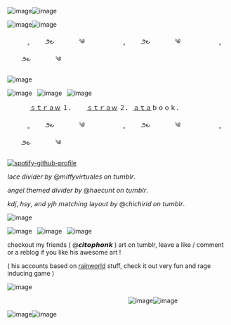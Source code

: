 


![image](https://github.com/user-attachments/assets/c27dd872-5c30-4968-a7b0-f1c85a74fac9)![image](https://github.com/user-attachments/assets/dd3e6731-524c-4efc-aaa5-da24222768d4)

![image](https://github.com/user-attachments/assets/26f33c0c-ab93-43e1-8b2d-62030886243e)![image](https://github.com/user-attachments/assets/147e67f0-6fd7-4922-818e-6e52fa76f0c1)


　　 　˳ 　   　౨౿　　　　༄　　　　　 　˳ 　   　౨౿　　　　༄　　　　　 　˳ 　   　౨౿　　　　༄　


![image](https://github.com/user-attachments/assets/77d38e89-182d-4d37-8cf8-8a2738e984d8)


![image](https://github.com/user-attachments/assets/84a9dfc8-d850-4e4e-87f9-6c7f36b1a1bb)‎ ‎ ‎ ![image](https://github.com/user-attachments/assets/dbd1c8db-c792-415a-b9e9-64ed356310b1)‎ ‎ ‎‎  ![image](https://github.com/user-attachments/assets/27661e53-5eb7-467d-b4e0-2435d4f5ea9f)


















‎ ‎ ‎ ‎ ‎ ‎ ‎ ‎ ‎ ‎ ‎ ‎ ‎ <a href="https://endsoftime.straw.page/">ｓｔｒａｗ</a> １．‎ ‎ ‎ ‎ ‎ ‎ ‎  <a href="https://weepingonyourfrontdoor.straw.page/">ｓｔｒａｗ</a> ２．‎ ‎ ‎‎ ‎ ‎  ‎  <a href="https://driftingpaths.atabook.org/">ａｔａ</a>ｂｏｏｋ．



　　 　˳ 　   　౨౿　　　　༄　　　　　 　˳ 　   　౨౿　　　　༄　　　　　 　˳ 　   　౨౿　　　　༄　


    
[![spotify-github-profile](https://spotify-github-profile.kittinanx.com/api/view?uid=31z3dil436qyyex57up4twuisfye&cover_image=true&theme=novatorem&show_offline=true&background_color=121212&interchange=false&bar_color=53b14f&bar_color_cover=false)](https://spotify-github-profile.kittinanx.com/api/view?uid=31z3dil436qyyex57up4twuisfye&redirect=true)

𝘭𝘢𝘤𝘦 𝘥𝘪𝘷𝘪𝘥𝘦𝘳 𝘣𝘺 @𝘮𝘪𝘧𝘧𝘺𝘷𝘪𝘳𝘵𝘶𝘢𝘭𝘦𝘴 𝘰𝘯 𝘵𝘶𝘮𝘣𝘭𝘳.

𝘢𝘯𝘨𝘦𝘭 𝘵𝘩𝘦𝘮𝘦𝘥 𝘥𝘪𝘷𝘪𝘥𝘦𝘳 𝘣𝘺 @𝘩𝘢𝘦𝘤𝘶𝘯𝘵 𝘰𝘯 𝘵𝘶𝘮𝘣𝘭𝘳.

𝘬𝘥𝘫, 𝘩𝘴𝘺, 𝘢𝘯𝘥 𝘺𝘫𝘩 𝘮𝘢𝘵𝘤𝘩𝘪𝘯𝘨 𝘭𝘢𝘺𝘰𝘶𝘵 𝘣𝘺 @𝘤𝘩𝘪𝘤𝘩𝘪𝘳𝘪𝘥 𝘰𝘯 𝘵𝘶𝘮𝘣𝘭𝘳.

![image](https://github.com/user-attachments/assets/77d38e89-182d-4d37-8cf8-8a2738e984d8)

![image](https://github.com/user-attachments/assets/75a6b947-bc59-486c-b3b0-088628edd190)‎ ‎ ‎ ![image](https://github.com/user-attachments/assets/9239c353-a1b2-434a-a40e-3428e35a17ce)
 ‎ ‎ ![image](https://github.com/user-attachments/assets/c36684a0-4b88-4cfc-85f8-5cc78ca3b2b1)


checkout my friends ( @𝙘𝙞𝙩𝙤𝙥𝙝𝙤𝙣𝙠 ) art on tumblr, leave a like / comment or a reblog if you like his awesome art !

( his accounts based on <a href="https://store.steampowered.com/app/312520/Rain_World/">rainworld</a> stuff, check it out very fun and rage inducing game )

![image](https://github.com/user-attachments/assets/8b7452ed-478f-4265-9d0b-e2c76adb3282)

‎ ‎ ‎ ‎ ‎ ‎ ‎ ‎ ‎ ‎ ‎ ‎ ‎ ‎ ‎ ‎ ‎ ‎ ‎ ‎ ‎ ‎ ‎ ‎ ‎ ‎ ‎ ‎ ‎ ‎ ‎ ‎ ‎ ‎ ‎ ‎ ‎ ‎ ‎ ‎ ‎ ‎ ‎ ‎ ‎ ‎ ‎ ‎ ‎ ‎ ‎ ‎ ‎ ‎ ‎ ‎ ‎ ‎ ‎ ‎ ‎ ‎ ‎ ‎ ‎ ‎ ‎ ‎ ‎ ‎ ‎ ‎ ‎ ‎ ‎ ‎ ‎ ‎ ‎ ‎ ‎ ‎ ‎ ‎ ‎ ‎ ‎ ‎ ‎ ‎ ‎ ‎ ‎ ‎ ‎ ‎ ‎ ‎ ‎ ‎ ‎ ‎ ‎ ‎ ‎ ‎ ‎ ‎ ‎ ‎ ‎ ‎ ‎ ‎ ‎ ‎ ‎ ‎ ‎ ‎ ‎ ‎ ‎ ‎ ‎ ‎ ‎ ‎ ‎ ‎ ‎ ‎ ‎ ‎ ‎ ‎ ‎ ‎ ‎ ‎ ‎ ‎ ‎ ‎ ‎ ‎ ‎ ‎ ‎ ‎ ‎ ‎ ‎ ‎ ‎ ‎ ‎ ‎ ‎ ‎ ‎ ‎ ‎ ‎ ‎ ‎ ‎ ‎ ‎ ‎ ‎ ‎ ‎ ‎ ‎ ‎ ‎ ‎ ‎ ‎ ‎ ‎ ‎ ‎ ‎ ‎ ‎ ‎ ‎ ‎ ‎ ‎ 
![image](https://github.com/user-attachments/assets/26f33c0c-ab93-43e1-8b2d-62030886243e)![image](https://github.com/user-attachments/assets/147e67f0-6fd7-4922-818e-6e52fa76f0c1)



![image](https://github.com/user-attachments/assets/226f1e36-1c8d-4f40-ac4b-4265b47c74ac)![image](https://github.com/user-attachments/assets/e5834788-d689-4503-a0b0-7ed0cd130048)


